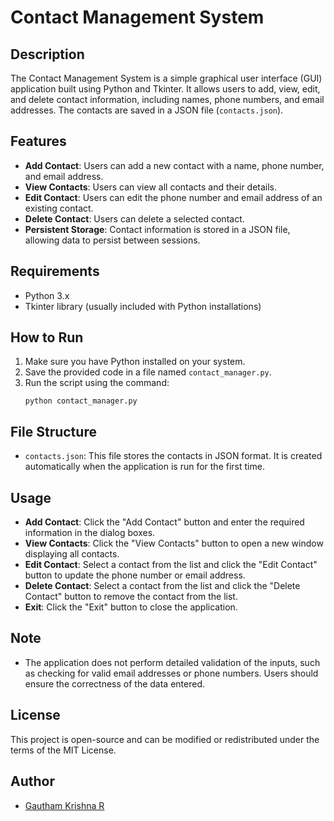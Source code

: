 # Contact Management System

## Description
The Contact Management System is a simple graphical user interface (GUI) application built using Python and Tkinter. It allows users to add, view, edit, and delete contact information, including names, phone numbers, and email addresses. The contacts are saved in a JSON file (`contacts.json`).

## Features
- **Add Contact**: Users can add a new contact with a name, phone number, and email address.
- **View Contacts**: Users can view all contacts and their details.
- **Edit Contact**: Users can edit the phone number and email address of an existing contact.
- **Delete Contact**: Users can delete a selected contact.
- **Persistent Storage**: Contact information is stored in a JSON file, allowing data to persist between sessions.

## Requirements
- Python 3.x
- Tkinter library (usually included with Python installations)

## How to Run
1. Make sure you have Python installed on your system.
2. Save the provided code in a file named `contact_manager.py`.
3. Run the script using the command:
   ```
   python contact_manager.py
   ```

## File Structure
- `contacts.json`: This file stores the contacts in JSON format. It is created automatically when the application is run for the first time.

## Usage
- **Add Contact**: Click the "Add Contact" button and enter the required information in the dialog boxes.
- **View Contacts**: Click the "View Contacts" button to open a new window displaying all contacts.
- **Edit Contact**: Select a contact from the list and click the "Edit Contact" button to update the phone number or email address.
- **Delete Contact**: Select a contact from the list and click the "Delete Contact" button to remove the contact from the list.
- **Exit**: Click the "Exit" button to close the application.

## Note
- The application does not perform detailed validation of the inputs, such as checking for valid email addresses or phone numbers. Users should ensure the correctness of the data entered.

## License
This project is open-source and can be modified or redistributed under the terms of the MIT License.

## Author

 - [Gautham Krishna R](https://github.com/Gauthammq)
